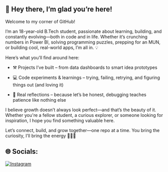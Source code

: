 ## 🚀 Hey there, I’m glad you’re here!

Welcome to my corner of GitHub!

I’m an 18-year-old B.Tech student, passionate about learning, building, and constantly evolving—both in code and in life. Whether it’s crunching numbers in Power BI, solving programming puzzles, prepping for an MUN, or building cool, real-world apps, I’m all in. 💡

Here’s what you’ll find around here:

- ⚒️ Projects I’ve built – from data dashboards to smart idea prototypes

- 💻 Code experiments & learnings – trying, failing, retrying, and figuring things out (and loving it)

- 🧠 Real reflections – because let’s be honest, debugging teaches patience like nothing else

I believe growth doesn’t always look perfect—and that’s the beauty of it. Whether you're a fellow student, a curious explorer, or someone looking for inspiration, I hope you find something valuable here.

Let’s connect, build, and grow together—one repo at a time.
You bring the curiosity, I’ll bring the energy 🚴‍♂️🔥

## 🌐 Socials:
[![Instagram](https://img.shields.io/badge/Instagram-%23E4405F.svg?logo=Instagram&logoColor=white)](https://www.instagram.com/jaykumardas33/)



